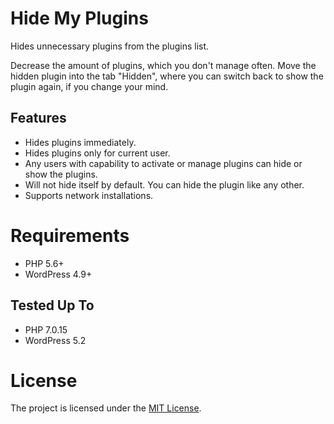 # Hide My Plugins
Hides unnecessary plugins from the plugins list.

Decrease the amount of plugins, which you don't manage often. Move the hidden plugin into the tab "Hidden", where you can switch back to show the plugin again, if you change your mind.

## Features
* Hides plugins immediately.
* Hides plugins only for current user.
* Any users with capability to activate or manage plugins can hide or show the plugins.
* Will not hide itself by default. You can hide the plugin like any other.
* Supports network installations.

# Requirements
* PHP 5.6+
* WordPress 4.9+

## Tested Up To
* PHP 7.0.15
* WordPress 5.2

# License
The project is licensed under the [MIT License](https://opensource.org/licenses/MIT).
